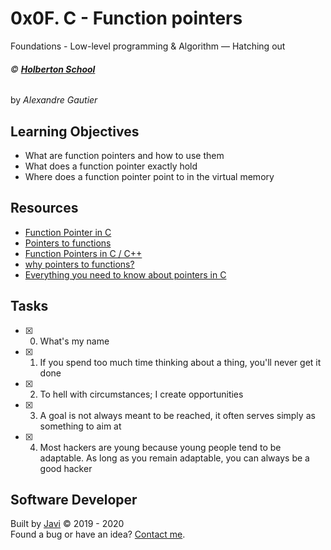 # 0x0F. C - Function pointers
Foundations - Low-level programming & Algorithm ― Hatching out

###### :copyright: **[Holberton School](https://www.holbertonschool.com/)**
by _Alexandre Gautier_

## Learning Objectives
* What are function pointers and how to use them
* What does a function pointer exactly hold
* Where does a function pointer point to in the virtual memory

## Resources
* [Function Pointer in C](https://www.geeksforgeeks.org/function-pointer-in-c/)
* [Pointers to functions](https://publications.gbdirect.co.uk//c_book/chapter5/function_pointers.html)
* [Function Pointers in C / C++](https://www.youtube.com/watch?v=ynYtgGUNelE)
* [why pointers to functions?](https://www.youtube.com/watch?v=sxTFSDAZM8s&feature=youtu.be)
* [Everything you need to know about pointers in C](https://boredzo.org/pointers/)

## Tasks
* [x] 0. What's my name
* [x] 1. If you spend too much time thinking about a thing, you'll never get it done
* [x] 2. To hell with circumstances; I create opportunities
* [x] 3. A goal is not always meant to be reached, it often serves simply as something to aim at
* [x] 4. Most hackers are young because young people tend to be adaptable. As long as you remain adaptable, you can always be a good hacker

## Software Developer
Built by [Javi](https://github.com/javi0b01) :copyright: 2019 - 2020  
Found a bug or have an idea? [Contact me](https://www.linkedin.com/in/javi0b01/).
